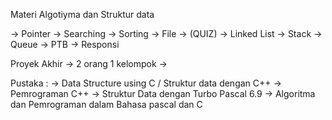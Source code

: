 Materi Algotiyma dan Struktur data

-> Pointer
-> Searching
-> Sorting
-> File
-> (QUIZ)
-> Linked List
-> Stack
-> Queue
-> PTB
-> Responsi

Proyek Akhir
-> 2 orang 1 kelompok
-> 

Pustaka :
-> Data Structure using C / Struktur data dengan C++
-> Pemrograman C++
-> Struktur Data dengan Turbo Pascal 6.9
-> Algoritma dan Pemrograman dalam Bahasa pascal dan C